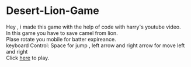# Desert-Lion-Game
Hey  , i made this game with the help of code with harry's youtube video. <br>
In this game you have to save camel from lion. <br>
Plase rotate you mobile for batter expireance. <br>
keyboard Control: Space for jump , left arrow and right arrow for move left and right <br>
Click [here](https://jaimin78.github.io/Desert-Lion-Game) to play.
